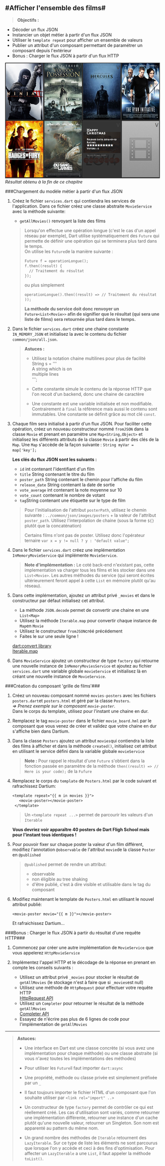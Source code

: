 
#Afficher l'ensemble des films#
-------
> **Objectifs :**  
  - Décoder un flux JSON  
  - Instancier un objet métier à partir d'un flux JSON  
  - Utiliser le `template repeat` pour afficher un ensemble de valeurs  
  - Publier un attribut d'un composant permettant de paramétrer un composant depuis l'extérieur  
  - Bonus : Charger le flux JSON à partir d'un flux HTTP
  
  
  ![poster](img/goal1-user-story-2.png)  
  *Résultat obtenu à la fin de ce chapitre*

###Chargement du modèle métier à partir d'un flux JSON

1. Créez le fichier `services.dart` qui contiendra les services de l'application. Dans ce fichier créez une classe abstraite `MovieService` avec la méthode suivante:  
   - `getAllMovies()` renvoyant la liste des films  
   
   > Lorsqu'on effectue une opération longue (c'est le cas d'un appel réseau par exemple), Dart utilise systématiquement des `Future` qui permette de définir une opération qui se terminera plus tard dans le temps.  
   > On utilise les `Future`de la manière suivante :  
   > 
   >     Future f = operationLongue();
   >     f.then((result) {
   >       // Traitement du résultat
   >     });
   >
   > ou plus simplement
   >
   >     operationLongue().then((result) => // Traitement du résultat ));
   >
   > **La méthode du service doit donc renvoyer un `Future<List<Movie>>` afin de signifier que le résultat (qui sera une liste de films) sera retournée plus tard dans le temps.**

2. Dans le fichier `services.dart` créez une chaine constante `IN_MEMORY_JSON` et initialisez la avec le contenu du fichier `common/json/all.json`.
   > **Astuces :**  
   >  
   > - Utilisez la notation chaine multilines pour plus de facilité  
   >   String s = '''  
   >   A string which is on  
   >   multiple lines  
   >   ''';
   >  
   > - Cette constante simule le contenu de la réponse HTTP que l'on recoit d'un backend, donc une chaine de caractère  
   >  
   > - Une constante est une variable initialisée et non modifiable. Contrairement à `final` la référence mais aussi le contenu sont immutables. Une constante se définit grâce au mot clé `const`.   
   
3. Chaque film sera initialisé à partir d'un flux JSON. Pour faciliter cette opération, créez un nouveau constructeur nommé `fromJSON` dans la classe `Movie` et prenant en paramètre une `Map<String,Object>` et initialisez les différents attributs de la classe `Movie` à partir des clés de la `Map`. Une `Map` s'accède de la façon suivante : ```String myVar = map['key'];``` 
   
   **Les clés du flux JSON sont les suivants :**
   - `id` int contenant l'identifiant d'un film  
   - `title` String contenant le titre du film  
   - `poster_path` String contenant le chemin pour l'affiche du film
   - `release_date` String contenant la date de sortie
   - `vote_average` int contenant la note moyenne sur 10
   - `vote_count` contenant le nombre de votant
   - `tag`String contenant une étiquette sur le type de film 
   
   > Pour l'initialisation de l'attribut `posterPath`, utilisez le chemin suivante : `../common/json/images/posters` + la valeur de l'attribut `poster_path`. Utilisez l'interpolation de chaine (sous la forme `${}` plutôt que la concaténation)
   > 
   > Certains films n'ont pas de poster. Utilisez donc l'opérateur ternaire `var x = y != null ? y : "default value";` 
  
4. Dans le fichier `services.dart` créez une implémentation `InMemoryMovieService` qui implémente `MovieService`.  
   >**Note d'implémentation :** Le coté back-end n'existant pas, cette implementation va charger tous les films et les stocker dans une `List<Movie>`. Les autres méthodes du service (qui seront écrites ultérieurement feront appel à cette `List` en mémoire plutôt qu'au réseau).  
  
5. Dans cette implémentation, ajoutez un attribut privé `_movies` et dans le constructeur par défaut initialisez cet attribut.  
   - La méthode `JSON.decode` permet de convertir une chaine en une `List<Map>`  
   - Utilisez la méthode `Iterable.map` pour convertir chaque instance de `Map`en `Movie`
   - Utilisez le constructeur `fromJSON`créé précédement  
   - Faites le sur une seule ligne !
   
   [dart:convert library](https://api.dartlang.org/docs/channels/stable/latest/dart_convert.html)  
   [Iterable.map](https://api.dartlang.org/docs/channels/stable/latest/dart_core/Iterable.html)  
   
6. Dans `MovieService` ajoutez un constructeur de type `factory` qui retourne une nouvelle instance de `InMemoryMoviesService` et ajoutez au fichier `services.dart` une variable globale `movieService` et initialisez là en créant une nouvelle instance de `MovieService`.
  
###Création du composant 'grille de films'###
1. Créez un nouveau composant nommé `movies-posters` avec les fichiers `posters.dart`et `posters.html` et géré par la classe `Posters`.  
   *=> Prenez exemple sur le composant `movie-poster`.*  
   Dans le corps du template, utilisez pour l'instant une chaine en dur.   
 
2. Remplacez le tag `movie-poster` dans le fichier `movie_board.hml` par le composant que vous venez de créer et validez que votre chaine en dur s'affiche bien dans Dartium.
   
3. Dans la classe `Posters` ajoutez un attribut `movies`qui contiendra la liste des films à afficher et dans la méthode `created()`, initialisez cet attribut en utilisant le service défini dans la variable globale `movieService`  
   > **Note :** Pour rappel le résultat d'une `Future` s'obtient dans la fonction passée en paramètre de la méthode `then((result) => // Here is your code);` de la `Fufure`

4. Remplacez le corps du `template` de `Posters.html` par le code suivant et rafrachissez Dartium:  
  
   ```  
   <template repeat="{{ m in movies }}">  
      <movie-poster></movie-poster>  
    </template>  
   ```
   
   > Un `<template repeat ...>` permet de parcourir les valeurs d'un `Iterable`
   
   **Vous devriez voir apparaître 40 posters de Dart Fligh School mais pour l'instant tous identiques !**  
   
5. Pour pouvoir fixer sur chaque poster la valeur d'un film différent, modifiez l'annotation `@observable` de l'attribut `movie`de la classe `Poster` en `@published` 

   > `@published` permet de rendre un attribut:  
   >  - observable  
   >  - non éligible au tree shaking  
   >  - d'être publié, c'est à dire visible et utilisable dans le tag du composant  
   
6. Modifiez maintenant le template de `Posters.html` en utilisant le nouvel attribut publié:  
   
   ```
   <movie-poster movie="{{ m }}"></movie-poster>
   ```
   Et rafraichissez Dartium...
   
   
###Bonus : Charger le flux JSON à partir du résultat d'une requête HTTP###
  
  1. Commencez par créer une autre implémentation de `MovieService` que vous appelerez `HttpMovieService`  
  
  2. Implémentez l'appel HTTP et le décodage de la réponse en prenant en compte les conseils suivants :  
     
     - Utilisez un attribut privé `_movies` pour stocker le résultat de `getAllMovies` (le stockage n'est à faire que si `_movies`est null)
     - Utilisez une méthode de `HttpRequest` pour effectuer votre requête HTTP  
       [HttpRequest API](https://api.dartlang.org/docs/channels/stable/latest/dart_html/HttpRequest.html)
     - Utilisez un `Completer` pour retourner le résultat de la méthode `getAllMovies`  
       [Completer API](https://api.dartlang.org/docs/channels/stable/latest/dart_async/Completer.html)  
     - Essayez de n'écrire pas plus de 6 lignes de code pour l'implémentation de `getAllMovies`
     
 

****
    
<a name="user-story-1-hints"></a>
> **Astuces:**  
>
> - Une interface en Dart est une classe concrète (si vous avez une implémentation pour chaque méthode) ou une classe abstraite (si vous n'avez toutes les implémentations des méthodes)
>
> - Pour utiliser les `Future`il faut importer `dart:async`
>
> - Une propriété, méthode ou classe privée est simplement préfixée par un `_`  
>
> - Il faut toujours importer le fichier HTML d'un composant que l'on souhaite utiliser par `<link rel="import" ..>`
>
> - Un constructeur de type `factory` permet de contrôler ce qui est réellement créé. Les cas d'utilisation sont variés, comme retourner une implémentation différente, retourner une instance d'un cache plutôt qu'une nouvelle valeur, retourner un Singleton. Son nom est apparenté au pattern du même nom.  
> 
> - Un grand nombre des méthodes de `Iterable` retournent des `LazyIterable`. Sur ce type de liste les éléments ne sont parcourus que lorsque l'on y accède et ceci à des fins d'optimisation. Pour affecter un `LazyIterable` a une `List`, il faut appeler la méthode `toList()`.
> 
> 



